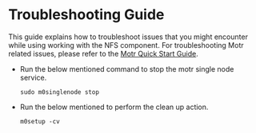 # Troubleshooting Guide

This guide explains how to troubleshoot issues that you might encounter while using working with the NFS component. For troubleshooting Motr related issues, please refer to the [Motr Quick Start Guide](https://github.com/Seagate/cortx-motr/blob/main/doc/Quick-Start-Guide.rst#troubleshooting).

  * Run the below mentioned command to stop the motr single node service.
  
    `sudo m0singlenode stop`
    
  * Run the below mentioned to perform the clean up action.
  
    `m0setup -cv`
    
